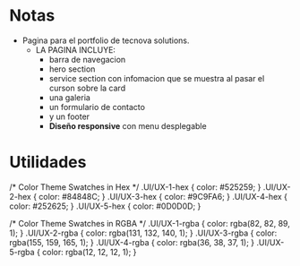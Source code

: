 # Notas

 - Pagina para el portfolio de tecnova solutions.
   - LA PAGINA INCLUYE:
     - barra de navegacion
     - hero section
     - service section con infomacion que se muestra al pasar el curson sobre la card
     - una galeria
     - un formulario de contacto
     - y un footer
     - **Diseño responsive** con menu desplegable

# Utilidades
/* Color Theme Swatches in Hex */
.UI/UX-1-hex { color: #525259; }
.UI/UX-2-hex { color: #84848C; }
.UI/UX-3-hex { color: #9C9FA6; }
.UI/UX-4-hex { color: #252625; }
.UI/UX-5-hex { color: #0D0D0D; }

/* Color Theme Swatches in RGBA */
.UI/UX-1-rgba { color: rgba(82, 82, 89, 1); }
.UI/UX-2-rgba { color: rgba(131, 132, 140, 1); }
.UI/UX-3-rgba { color: rgba(155, 159, 165, 1); }
.UI/UX-4-rgba { color: rgba(36, 38, 37, 1); }
.UI/UX-5-rgba { color: rgba(12, 12, 12, 1); }
